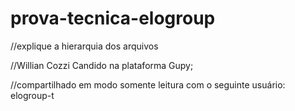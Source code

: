 # prova-tecnica-elogroup
//explique a hierarquia dos arquivos


//Willian Cozzi Candido na plataforma Gupy;

//compartilhado em modo somente leitura com o seguinte usuário: elogroup-t
